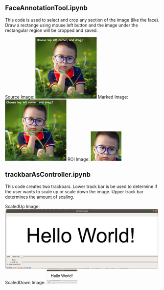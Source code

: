 ## **FaceAnnotationTool.ipynb**
This code is used to select and crop any section of the image (like the face). Draw a rectange using mouse left button and the image under the rectangular region will be cropped and saved.

Source Image: 
<img src="Images/SourceImage.png" width="200" />
Marked Image:
<img src="Images/MarkedImage.png" width="200" />
ROI Image:
<img src="Images/ROI.png" width="100" />

## **trackbarAsController.ipynb**
This code creates two trackbars. Lower track bar is be used to determine if the user wants to scale up or scale down the image. Upper track bar determines the amount of scaling.

ScaledUp Image:
<img src="Images/ScaledUp.png" width="500" />
ScaledDown Image:
<img src="Images/ScaledDown.png" width="100" />

